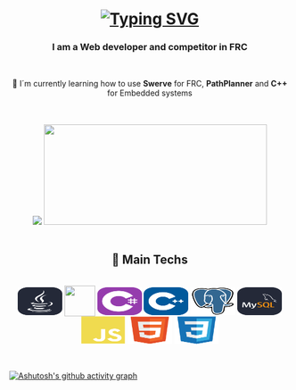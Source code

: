 
<h1 align = "center">
  <a href="https://git.io/typing-svg"><img src="https://readme-typing-svg.demolab.com?font=Fira+Code&size=30&duration=300&pause=100&center=true&width=435&lines=Hi+guys 👋;I'm+Vinicius+Kendy+" alt="Typing SVG" /></a>
</h1>

<h3 align = "center"  > I am a Web developer and competitor in FRC  </h3>

<br>

<div align = "center" >
  
 🔎 I´m currently learning how to use **Swerve** for FRC, **PathPlanner** and **C++** for Embedded systems
</div>

<br>
<br>

<div align = "center" >
  <img  height = "180em" src = "https://github-readme-stats.vercel.app/api?username=Viniciuskendy17&show_icons=true&theme=tokyonight&hide_border=true&title_color=d765d0&icon_color=d765d0"> 
  <img height = "180em" width = "400em" src = "https://github-readme-stats.vercel.app/api/top-langs/?username=ViniciusKendy17&layout=compact&theme=tokyonight&hide_border=true&title_color=d765d0" />
</div>

<br>

<h2 align="center" > 🎯 Main Techs</h2>

<div align="center" style="display: inline_block"><br>
  <img align="center"  height="50" width="80" src="https://github.com/tandpfun/skill-icons/raw/main/icons/Java-Dark.svg">
  <img align="center"  height="55" width="55" src="https://images.squarespace-cdn.com/content/5d4b06a67cd3580001ded283/1565198481601-L50L62A0MO6KS6XHSY3P/WPILibDev.png?content-type=image%2Fpng">
  <img align="center"  height="50" width="80" src="https://github.com/tandpfun/skill-icons/raw/main/icons/CS.svg">
  <img align="center"  height="50" width="80" src="https://github.com/tandpfun/skill-icons/raw/main/icons/CPP.svg">
  <img align="center"  height="50" width="80" src="https://raw.githubusercontent.com/devicons/devicon/master/icons/postgresql/postgresql-original.svg">
  <img align="center"  height="50" width="80" src="https://github.com/tandpfun/skill-icons/raw/main/icons/MySQL-Dark.svg">
  <img align="center"  height="50" width="80" src="https://raw.githubusercontent.com/devicons/devicon/master/icons/javascript/javascript-plain.svg">
  <img align="center"  height="50" width="80" src="https://raw.githubusercontent.com/devicons/devicon/master/icons/html5/html5-original.svg">
  <img align="center"  height="50" width="80" src="https://raw.githubusercontent.com/devicons/devicon/master/icons/css3/css3-original.svg">

  
</div>
<br>
<br>

[![Ashutosh's github activity graph](https://github-readme-activity-graph.vercel.app/graph?username=ViniciusKendy17&bg_color=030411&color=d765d0&line=341782&point=8c00ff&area=true&hide_border=true)](https://github.com/ashutosh00710/github-readme-activity-graph)






